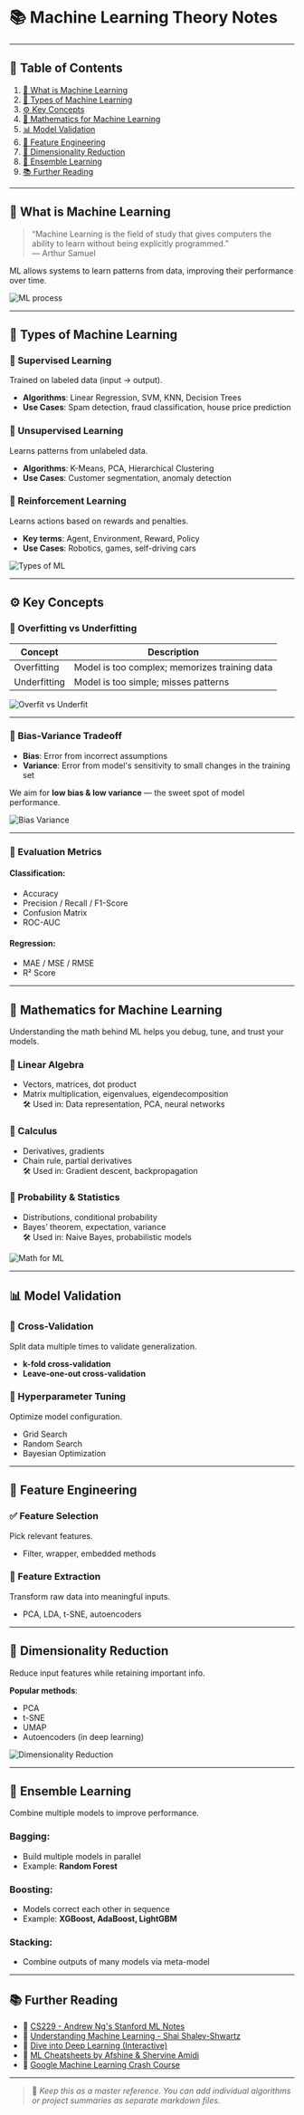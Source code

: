 # 📚 Machine Learning Theory Notes

---

## 📖 Table of Contents

1. [📌 What is Machine Learning](#-what-is-machine-learning)
2. [🧠 Types of Machine Learning](#-types-of-machine-learning)
3. [⚙️ Key Concepts](#️-key-concepts)
4. [🧮 Mathematics for Machine Learning](#-mathematics-for-machine-learning)
5. [📊 Model Validation](#-model-validation)
6. [🧱 Feature Engineering](#-feature-engineering)
7. [🔻 Dimensionality Reduction](#-dimensionality-reduction)
8. [🧠 Ensemble Learning](#-ensemble-learning)
9. [📚 Further Reading](#-further-reading)

---

## 📌 What is Machine Learning

> “Machine Learning is the field of study that gives computers the ability to learn without being explicitly programmed.”  
> — Arthur Samuel

ML allows systems to learn patterns from data, improving their performance over time.

![ML process](https://upload.wikimedia.org/wikipedia/commons/thumb/3/3a/MachineLearning.png/800px-MachineLearning.png)

---

## 🧠 Types of Machine Learning

### 🔷 Supervised Learning
Trained on labeled data (input → output).

- **Algorithms**: Linear Regression, SVM, KNN, Decision Trees  
- **Use Cases**: Spam detection, fraud classification, house price prediction

### 🔶 Unsupervised Learning
Learns patterns from unlabeled data.

- **Algorithms**: K-Means, PCA, Hierarchical Clustering  
- **Use Cases**: Customer segmentation, anomaly detection

### 🔁 Reinforcement Learning
Learns actions based on rewards and penalties.

- **Key terms**: Agent, Environment, Reward, Policy  
- **Use Cases**: Robotics, games, self-driving cars

![Types of ML](https://miro.medium.com/v2/resize:fit:720/format:webp/1*TDv_F1AAvAaOcg2DuSybPA.png)

---

## ⚙️ Key Concepts

### 🎯 Overfitting vs Underfitting

| Concept        | Description                                    |
|----------------|------------------------------------------------|
| Overfitting     | Model is too complex; memorizes training data |
| Underfitting    | Model is too simple; misses patterns          |

![Overfit vs Underfit](https://upload.wikimedia.org/wikipedia/commons/6/68/Overfitting.svg)

---

### 🎯 Bias-Variance Tradeoff

- **Bias**: Error from incorrect assumptions  
- **Variance**: Error from model's sensitivity to small changes in the training set

We aim for **low bias & low variance** — the sweet spot of model performance.

![Bias Variance](https://miro.medium.com/v2/resize:fit:800/format:webp/1*Lx-B5vnRVwNobS1UOzi4Og.png)

---

### 🧪 Evaluation Metrics

#### Classification:
- Accuracy
- Precision / Recall / F1-Score
- Confusion Matrix
- ROC-AUC

#### Regression:
- MAE / MSE / RMSE
- R² Score

---

## 🧮 Mathematics for Machine Learning

Understanding the math behind ML helps you debug, tune, and trust your models.

### 📐 Linear Algebra
- Vectors, matrices, dot product
- Matrix multiplication, eigenvalues, eigendecomposition  
🛠 Used in: Data representation, PCA, neural networks

### 🔁 Calculus
- Derivatives, gradients
- Chain rule, partial derivatives  
🛠 Used in: Gradient descent, backpropagation

### 🎲 Probability & Statistics
- Distributions, conditional probability
- Bayes’ theorem, expectation, variance  
🛠 Used in: Naive Bayes, probabilistic models

![Math for ML](https://miro.medium.com/v2/resize:fit:720/format:webp/1*umD9Br0Puv2z_0sHdj6tNQ.jpeg)

---

## 📊 Model Validation

### 🔁 Cross-Validation
Split data multiple times to validate generalization.

- **k-fold cross-validation**
- **Leave-one-out cross-validation**

### 🔧 Hyperparameter Tuning
Optimize model configuration.

- Grid Search
- Random Search
- Bayesian Optimization

---

## 🧱 Feature Engineering

### ✅ Feature Selection
Pick relevant features.
- Filter, wrapper, embedded methods

### 🧪 Feature Extraction
Transform raw data into meaningful inputs.
- PCA, LDA, t-SNE, autoencoders

---

## 🔻 Dimensionality Reduction

Reduce input features while retaining important info.

**Popular methods**:
- PCA
- t-SNE
- UMAP
- Autoencoders (in deep learning)

![Dimensionality Reduction](https://upload.wikimedia.org/wikipedia/commons/thumb/f/f5/PCA.svg/1280px-PCA.svg.png)

---

## 🧠 Ensemble Learning

Combine multiple models to improve performance.

### Bagging:
- Build multiple models in parallel  
- Example: **Random Forest**

### Boosting:
- Models correct each other in sequence  
- Example: **XGBoost, AdaBoost, LightGBM**

### Stacking:
- Combine outputs of many models via meta-model

---

## 📚 Further Reading

- 📘 [CS229 - Andrew Ng's Stanford ML Notes](https://cs229.stanford.edu/main_notes.pdf)  
- 📗 [Understanding Machine Learning - Shai Shalev-Shwartz](https://www.cs.huji.ac.il/~shais/UnderstandingMachineLearning/)  
- 📘 [Dive into Deep Learning (Interactive)](https://d2l.ai/)  
- 📕 [ML Cheatsheets by Afshine & Shervine Amidi](https://stanford.edu/~shervine/teaching/cs-229/)  
- 📘 [Google Machine Learning Crash Course](https://developers.google.com/machine-learning/crash-course)

---

> 🧠 _Keep this as a master reference. You can add individual algorithms or project summaries as separate markdown files._
